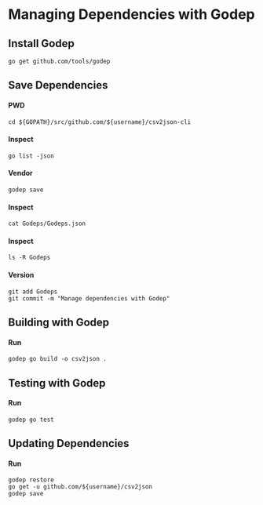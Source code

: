 # Managing Dependencies with Godep

## Install Godep

    go get github.com/tools/godep


## Save Dependencies

#### PWD

    cd ${GOPATH}/src/github.com/${username}/csv2json-cli

#### Inspect

    go list -json

#### Vendor

    godep save

#### Inspect 

    cat Godeps/Godeps.json

#### Inspect

    ls -R Godeps

#### Version

    git add Godeps
    git commit -m "Manage dependencies with Godep"


## Building with Godep

#### Run

    godep go build -o csv2json .

## Testing with Godep

#### Run

    godep go test

## Updating Dependencies

#### Run

    godep restore
    go get -u github.com/${username}/csv2json
    godep save

